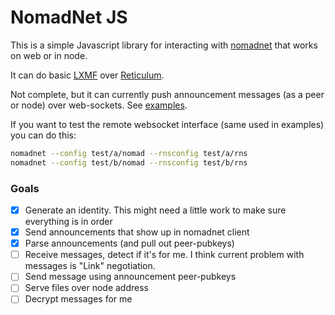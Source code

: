 # NomadNet JS

This is a simple Javascript library for interacting with [nomadnet](https://github.com/markqvist/NomadNet) that works on web or in node.

It can do basic [LXMF](https://github.com/markqvist/LXMF) over [Reticulum](https://github.com/markqvist/Reticulum).

Not complete, but it can currently push announcement messages (as a peer or node) over web-sockets. See [examples](examples/).

If you want to test the remote websocket interface (same used in examples) you can do this:

```sh
nomadnet --config test/a/nomad --rnsconfig test/a/rns
nomadnet --config test/b/nomad --rnsconfig test/b/rns
```

### Goals

- [x] Generate an identity. This might need a little work to make sure everything is in order
- [x] Send announcements that show up in nomadnet client
- [x] Parse announcements (and pull out peer-pubkeys)
- [ ] Receive messages, detect if it's for me. I think current problem with messages is "Link" negotiation.
- [ ] Send message using announcement peer-pubkeys
- [ ] Serve files over node address
- [ ] Decrypt messages for me
